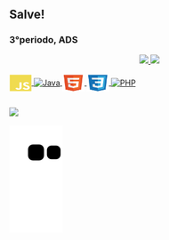 ## Salve! 
### 3°periodo, ADS
<div align="center">
  <a href="https://github.com/ImGabriell">
  <img height="160em" src="https://github-readme-stats.vercel.app/api?username=ImGabriell&show_icons=true&theme=dark&include_all_commits=true&count_private=true"/>
  <img height="160em" src="https://github-readme-stats.vercel.app/api/top-langs/?username=ImGabriell&layout=compact&langs_count=7&theme=dark"/>
</div>
<div style="display: inline_block"><br>

  <img align="center" alt="Js" height="30" width="40" src="https://raw.githubusercontent.com/devicons/devicon/master/icons/javascript/javascript-plain.svg">
  <img align="center" alt="Java" height="30" width="40" src="https://cdn.jsdelivr.net/gh/devicons/devicon/icons/java/java-original.svg">
  <img align="center" alt="HTML" height="30" width="40" src="https://raw.githubusercontent.com/devicons/devicon/master/icons/html5/html5-original.svg">
  <img align="center" alt="CSS" height="30" width="40" src="https://raw.githubusercontent.com/devicons/devicon/master/icons/css3/css3-original.svg">
  <img align="center" alt="PHP" height="30" width="40" src="https://cdn.jsdelivr.net/gh/devicons/devicon/icons/php/php-original.svg">
  
</div>
  
  ##
 
<div> 
 <a href="ferreiragabriel915@gmail.com" target="_blank"><img src="https://img.shields.io/badge/Gmail-D14836?style=for-the-badge&logo=gmail&logoColor=white" target="_blank"></a> 
 
  
 ![Snake animation](https://github.com/ImGabriell/ImGabriell/blob/output/github-contribution-grid-snake.svg)
</div>
